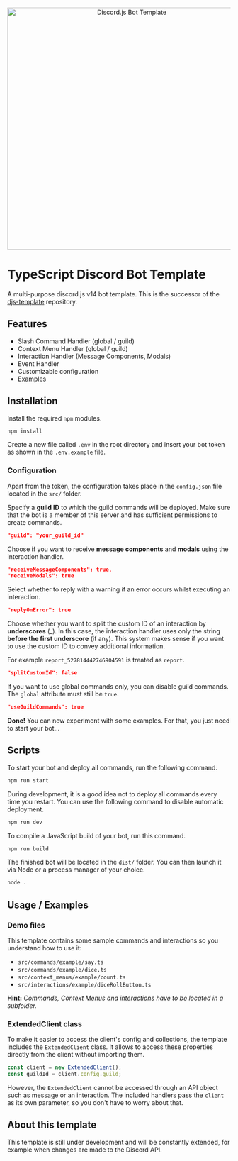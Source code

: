 <div align="center">
  <br />
  <p>
    <img src="https://i.imgur.com/LAV5caA.png" width="546" alt="Discord.js Bot Template" />
  </p>
</div>

# TypeScript Discord Bot Template

A multi-purpose discord.js v14 bot template.
This is the successor of the [djs-template](https://github.com/ppauel/djs-template) repository.


## Features

- Slash Command Handler (global / guild)
- Context Menu Handler (global / guild)
- Interaction Handler (Message Components, Modals)
- Event Handler
- Customizable configuration
- [Examples](#demo-files)
## Installation

Install the required `npm` modules.

```bash
npm install
```

Create a new file called `.env` in the root directory and insert your bot token as shown in the `.env.example` file.

### Configuration
Apart from the token, the configuration takes place in the `config.json` file located in the `src/` folder.

Specify a **guild ID** to which the guild commands will be deployed. Make sure that the bot is a member of this server and has sufficient permissions to create commands.
```json
"guild": "your_guild_id"
```

Choose if you want to receive **message components** and **modals** using the interaction handler.
```json
"receiveMessageComponents": true,
"receiveModals": true
```

Select whether to reply with a warning if an error occurs whilst executing an interaction.

```json
"replyOnError": true
```

Choose whether you want to split the custom ID of an interaction by **underscores** (_). In this case, the interaction handler uses only the string **before the first underscore** (if any).
This system makes sense if you want to use the custom ID to convey additional information.

For example `report_527814442746904591` is treated as `report`.
```json
"splitCustomId": false
```

If you want to use global commands only, you can disable guild commands. The `global` attribute must still be `true`.
```json
"useGuildCommands": true
```

**Done!** You can now experiment with some examples. For that, you just need to start your bot...
## Scripts

To start your bot and deploy all commands, run the following command.
```bash
npm run start
```

During development, it is a good idea not to deploy all commands every time you restart. You can use the following command to disable automatic deployment.
```bash
npm run dev
```

To compile a JavaScript build of your bot, run this command.
```bash
npm run build
```

The finished bot will be located in the `dist/` folder. You can then launch it via Node or a process manager of your choice.
```bash
node .
```
## Usage / Examples
### Demo files
This template contains some sample commands and interactions so you understand how to use it:
- `src/commands/example/say.ts`
- `src/commands/example/dice.ts`
- `src/context_menus/example/count.ts`
- `src/interactions/example/diceRollButton.ts`

**Hint:** *Commands, Context Menus and interactions have to be located in a subfolder.*

### ExtendedClient class
To make it easier to access the client's config and collections, the template includes the `ExtendedClient` class. It allows to access these properties directly from the client without importing them.
```javascript
const client = new ExtendedClient();
const guildId = client.config.guild;
```
However, the `ExtendedClient` cannot be accessed through an API object such as message or an interaction. The included handlers pass the `client` as its own parameter, so you don't have to worry about that.

## About this template
This template is still under development and will be constantly extended, for example when changes are made to the Discord API.
